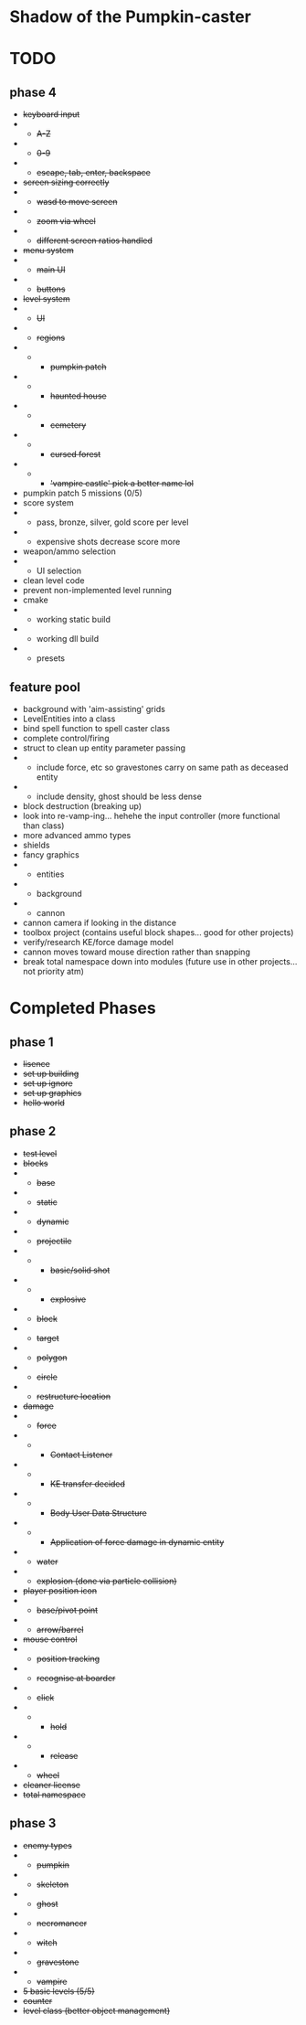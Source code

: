 # Shadow of the Pumpkin-caster

# TODO

## phase 4

- ~~keyboard input~~
- - ~~A-Z~~
- - ~~0-9~~
- - ~~escape, tab, enter, backspace~~
- ~~screen sizing correctly~~
- - ~~wasd to move screen~~
- - ~~zoom via wheel~~
- - ~~different screen ratios handled~~
- ~~menu system~~
- - ~~main UI~~
- - ~~buttons~~
- ~~level system~~
- - ~~UI~~
- - ~~regions~~
- - - ~~pumpkin patch~~
- - - ~~haunted house~~
- - - ~~cemetery~~
- - - ~~cursed forest~~
- - - ~~'vampire castle' pick a better name lol~~
- pumpkin patch 5 missions (0/5)
- score system
- - pass, bronze, silver, gold score per level
- - expensive shots decrease score more
- weapon/ammo selection
- - UI selection
- clean level code
- prevent non-implemented level running
- cmake
- - working static build
- - working dll build
- - presets

## feature pool

- background with 'aim-assisting' grids
- LevelEntities into a class
- bind spell function to spell caster class
- complete control/firing
- struct to clean up entity parameter passing
- - include force, etc so gravestones carry on same path as deceased entity
- - include density, ghost should be less dense
- block destruction (breaking up)
- look into re-vamp-ing... hehehe the input controller (more functional than class)
- more advanced ammo types
- shields
- fancy graphics
- - entities
- - background
- - cannon
- cannon camera if looking in the distance
- toolbox project (contains useful block shapes... good for other projects)
- verify/research KE/force damage model
- cannon moves toward mouse direction rather than snapping
- break total namespace down into modules (future use in other projects... not priority atm)

# Completed Phases

## phase 1

- ~~lisence~~
- ~~set up building~~
- ~~set up ignore~~
- ~~set up graphics~~
- ~~hello world~~

## phase 2

- ~~test level~~
- ~~blocks~~
- - ~~base~~
- - ~~static~~
- - ~~dynamic~~
- - ~~projectile~~
- - - ~~basic/solid shot~~
- - - ~~explosive~~
- - ~~block~~
- - ~~target~~
- - ~~polygon~~
- - ~~circle~~
- - ~~restructure location~~
- ~~damage~~
- - ~~force~~
- - - ~~Contact Listener~~
- - - ~~KE transfer decided~~
- - - ~~Body User Data Structure~~
- - - ~~Application of force damage in dynamic entity~~
- - ~~water~~
- - ~~explosion (done via particle collision)~~
- ~~player position icon~~
- - ~~base/pivot point~~
- - ~~arrow/barrel~~
- ~~mouse control~~
- - ~~position tracking~~
- - ~~recognise at boarder~~
- - ~~click~~
- - - ~~hold~~
- - - ~~release~~
- - ~~wheel~~
- ~~cleaner license~~
- ~~total namespace~~

## phase 3

- ~~enemy types~~
- - ~~pumpkin~~
- - ~~skeleton~~
- - ~~ghost~~
- - ~~necromancer~~
- - ~~witch~~
- - ~~gravestone~~
- - ~~vampire~~
- ~~5 basic levels (5/5)~~
- ~~counter~~
- ~~level class (better object management)~~